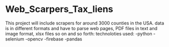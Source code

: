 # Web_Scarpers_Tax_liens

This project will include scrapers for around 3000 counties in the USA. 
data is in different formats and have to parse web pages, PDF files in text and image format, xlsx files so on and so forth:
technoloties used:
-python
-selenium
-opencv
-firebase
-pandas 

